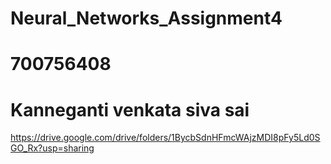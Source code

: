 # Neural_Networks_Assignment4
# 700756408
# Kanneganti venkata siva sai
https://drive.google.com/drive/folders/1BycbSdnHFmcWAjzMDI8pFy5Ld0SGO_Rx?usp=sharing
